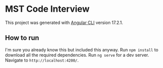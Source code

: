 # MST Code Interview

This project was generated with [Angular CLI](https://github.com/angular/angular-cli) version 17.2.1.

## How to run

I'm sure you already know this but included this anyway.
Run `npm install` to download all the required dependencies.
Run `ng serve` for a dev server. Navigate to `http://localhost:4200/`.
